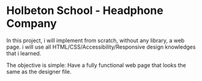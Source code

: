 # Holbeton School - Headphone Company

In this project, i will implement from scratch, without any library, a web page. i will use all HTML/CSS/Accessibility/Responsive design knowledges that i learned.

The objective is simple: Have a fully functional web page that looks the same as the designer file.
